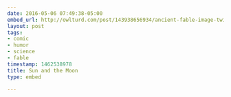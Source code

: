 ```yaml
---
date: 2016-05-06 07:49:38-05:00
embed_url: http://owlturd.com/post/143938656934/ancient-fable-image-twitter-facebook-patreon
layout: post
tags:
- comic
- humor
- science
- fable
timestamp: 1462538978
title: Sun and the Moon
type: embed

---
```

